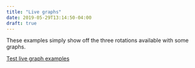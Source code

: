 ```yaml
---
title: "Live graphs"
date: 2019-05-29T13:14:50-04:00
draft: true
---
```


These examples simply show off the three rotations available with some graphs.

[Test live graph examples](http://demo.webwork.rochester.edu/webwork2/liveGraph_test/)